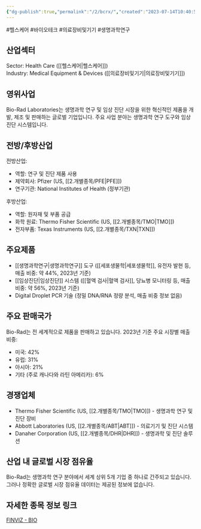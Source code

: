 ```yaml
---
{"dg-publish":true,"permalink":"/2/bcrx/","created":"2023-07-14T10:40:57.657+09:00","updated":"2025-07-29T21:37:04.393+09:00"}
---
```


#헬스케어 #바이오테크 #의료장비및기기 #생명과학연구

## 산업섹터

Sector: Health Care ([[헬스케어\|헬스케어]])  
Industry: Medical Equipment & Devices ([[의료장비및기기\|의료장비및기기]])

## 영위사업

Bio-Rad Laboratories는 생명과학 연구 및 임상 진단 시장을 위한 혁신적인 제품을 개발, 제조 및 판매하는 글로벌 기업입니다. 주요 사업 분야는 생명과학 연구 도구와 임상 진단 시스템입니다.

## 전방/후방산업

전방산업:

- 역할: 연구 및 진단 제품 사용
- 제약회사: Pfizer (US, [[2.개별종목/PFE\|PFE]])
- 연구기관: National Institutes of Health (정부기관)

후방산업:

- 역할: 원자재 및 부품 공급
- 화학 원료: Thermo Fisher Scientific (US, [[2.개별종목/TMO\|TMO]])
- 전자부품: Texas Instruments (US, [[2.개별종목/TXN\|TXN]])

## 주요제품

- [[생명과학연구\|생명과학연구]] 도구 ([[세포생물학\|세포생물학]], 유전자 발현 등, 매출 비중: 약 44%, 2023년 기준)
- [[임상진단\|임상진단]] 시스템 ([[혈액 검사\|혈액 검사]], 당뇨병 모니터링 등, 매출 비중: 약 56%, 2023년 기준)
- Digital Droplet PCR 기술 (정밀 DNA/RNA 정량 분석, 매출 비중 정보 없음)

## 주요 판매국가

Bio-Rad는 전 세계적으로 제품을 판매하고 있습니다. 2023년 기준 주요 시장별 매출 비중:

- 미국: 42%
- 유럽: 31%
- 아시아: 21%
- 기타 (주로 캐나다와 라틴 아메리카): 6%

## 경쟁업체

- Thermo Fisher Scientific (US, [[2.개별종목/TMO\|TMO]]) - 생명과학 연구 및 진단 장비
- Abbott Laboratories (US, [[2.개별종목/ABT\|ABT]]) - 의료기기 및 진단 시스템
- Danaher Corporation (US, [[2.개별종목/DHR\|DHR]]) - 생명과학 및 진단 솔루션

## 산업 내 글로벌 시장 점유율

Bio-Rad는 생명과학 연구 분야에서 세계 상위 5개 기업 중 하나로 간주되고 있습니다. 그러나 정확한 글로벌 시장 점유율 데이터는 제공된 정보에 없습니다.

## 자세한 종목 정보 링크

[FINVIZ - BIO](https://finviz.com/quote.ashx?t=BIO)